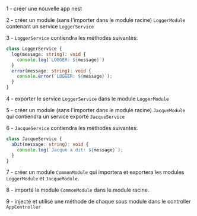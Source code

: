 1 - créer une nouvelle app nest

2 - créer un module (sans l'importer dans le module racine) `LoggerModule` contenant un service `LoggerService` 

3 - `LoggerService` contiendra les méthodes suivantes:
```ts
class LoggerService {
  log(message: string): void {
    console.log(`LOGGER: ${message}`)
  }
  error(message: string): void {
    console.error(`LOGGER: ${message}`);
  }
}
```

4 - exporter le service `LoggerService` dans le module `LoggerModule`

5 - créer un module (sans l'importer dans le module racine) `JacqueModule` qui contiendra un service exporté `JacqueService`

6 - `JacqueService` contiendra les méthodes suivantes:
```ts 
class JacqueService {
  aDit(message: string): void {
    console.log(`Jacque a dit: ${message}`);
  }
}
```

7 - créer un module `CommonModule` qui importera et exportera les modules `LoggerModule` et `JacqueModule`.

8 - importé le module `CommonModule` dans le module racine.

9 - injecté et utilisé une méthode de chaque sous module dans le controller `AppController`
